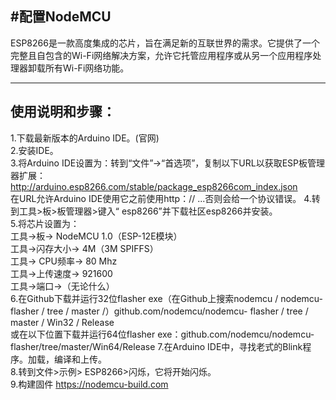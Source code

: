 #配置NodeMCU 
----
ESP8266是一款高度集成的芯片，旨在满足新的互联世界的需求。它提供了一个完整且自包含的Wi-Fi网络解决方案，允许它托管应用程序或从另一个应用程序处理器卸载所有Wi-Fi网络功能。

----

## 使用说明和步骤：
1.下载最新版本的Arduino IDE。(官网)     
2.安装IDE。     
3.将Arduino IDE设置为：转到“文件”->“首选项”，复制以下URL以获取ESP板管理器扩展：http://arduino.esp8266.com/stable/package_esp8266com_index.json     
在URL允许Arduino IDE使用它之前使用http：// ...否则会给一个协议错误。
4.转到工具>板>板管理器>键入“ esp8266”并下载社区esp8266并安装。     
5.将芯片设置为：       
工具->板-> NodeMCU 1.0（ESP-12E模块）     
工具->闪存大小-> 4M（3M SPIFFS）     
工具-> CPU频率-> 80 Mhz     
工具->上传速度-> 921600     
工具->端口->（无论什么）     
6.在Github下载并运行32位flasher exe（在Github上搜索nodemcu / nodemcu-flasher / tree / master /）github.com/nodemcu/nodemcu- flasher / tree / master / Win32 / Release     
或在以下位置下载并运行64位flasher exe：github.com/nodemcu/nodemcu-flasher/tree/master/Win64/Release
7.在Arduino IDE中，寻找老式的Blink程序。加载，编译和上传。    
8.转到文件>示例> ESP8266>闪烁，它将开始闪烁。     
9.构建固件
https://nodemcu-build.com
